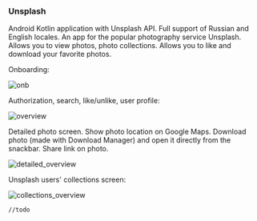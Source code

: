 ### Unsplash

Android Kotlin application with Unsplash API. Full support of Russian and English locales.
An app for the popular photography service Unsplash.
Allows you to view photos, photo collections.
Allows you to like and download your favorite photos.

Onboarding:

![onb](https://user-images.githubusercontent.com/113892176/224315940-a611a791-f470-4034-8a6e-142580558b2f.gif)

Authorization, search, like/unlike, user profile:

![overview](https://user-images.githubusercontent.com/113892176/224319834-687cf9a8-1976-4b7f-b9ee-ea0b81480e42.gif)

Detailed photo screen. Show photo location on Google Maps. Download photo (made with Download Manager) and open it directly from the snackbar. Share link on photo.

![detailed_overview](https://user-images.githubusercontent.com/113892176/224323740-c0bbba25-ef0d-4f07-a5f5-9ba89c7dcf29.gif)

Unsplash users' collections screen:

![collections_overview](https://user-images.githubusercontent.com/113892176/224324959-264e8cf9-6727-4570-8754-81cec0546b08.gif)


~~~~~~~~
//todo